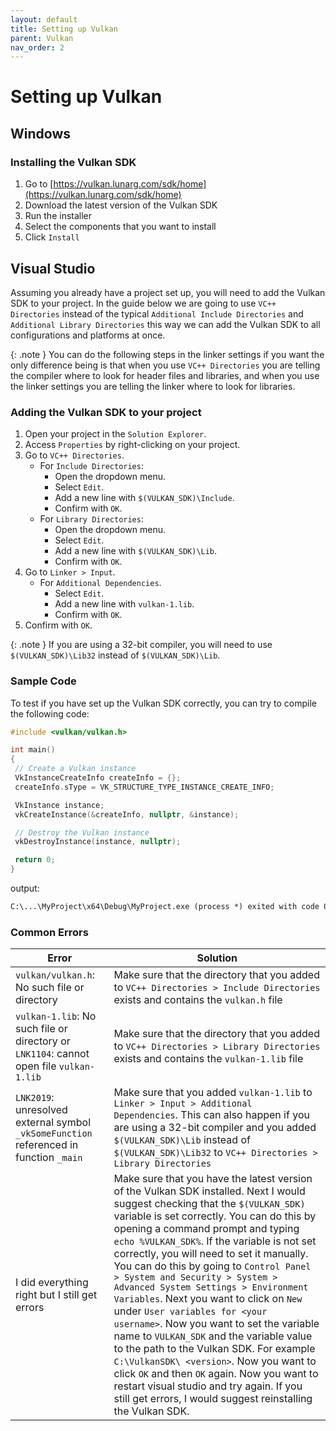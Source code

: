 ```yaml
---
layout: default
title: Setting up Vulkan
parent: Vulkan
nav_order: 2
---
```


# Setting up Vulkan

## Windows

### Installing the Vulkan SDK

1. Go to [https://vulkan.lunarg.com/sdk/home](https://vulkan.lunarg.com/sdk/home)
2. Download the latest version of the Vulkan SDK
3. Run the installer
4. Select the components that you want to install
5. Click `Install`

## Visual Studio

Assuming you already have a project set up, you will need to add the Vulkan SDK to your project.
In the guide below we are going to use `VC++ Directories` instead of the typical `Additional Include Directories` and `Additional Library Directories` this way we can add the Vulkan SDK to all configurations and platforms at once.

{: .note }
You can do the following steps in the linker settings if you want the only difference being is that when you use `VC++ Directories` you are telling the compiler where to look for header files and libraries, and when you use the linker settings you are telling the linker where to look for libraries.

### Adding the Vulkan SDK to your project

1. Open your project in the `Solution Explorer`.
2. Access `Properties` by right-clicking on your project.
3. Go to `VC++ Directories`.
   - For `Include Directories`:
     - Open the dropdown menu.
     - Select `Edit`.
     - Add a new line with `$(VULKAN_SDK)\Include`.
     - Confirm with `OK`.
   - For `Library Directories`:
     - Open the dropdown menu.
     - Select `Edit`.
     - Add a new line with `$(VULKAN_SDK)\Lib`.
     - Confirm with `OK`.
4. Go to `Linker > Input`.
   - For `Additional Dependencies`.
     - Select `Edit`.
     - Add a new line with `vulkan-1.lib`.
     - Confirm with `OK`.
5. Confirm with `OK`.

{: .note }
If you are using a 32-bit compiler, you will need to use `$(VULKAN_SDK)\Lib32` instead of `$(VULKAN_SDK)\Lib`.

### Sample Code

To test if you have set up the Vulkan SDK correctly, you can try to compile the following code:

```cpp
#include <vulkan/vulkan.h>

int main()
{
 // Create a Vulkan instance
 VkInstanceCreateInfo createInfo = {};
 createInfo.sType = VK_STRUCTURE_TYPE_INSTANCE_CREATE_INFO;

 VkInstance instance;
 vkCreateInstance(&createInfo, nullptr, &instance);

 // Destroy the Vulkan instance
 vkDestroyInstance(instance, nullptr);

 return 0;
}

```

output:

```txt
C:\...\MyProject\x64\Debug\MyProject.exe (process *) exited with code 0.
```

### Common Errors

| Error | Solution |
| --- | --- |
| `vulkan/vulkan.h`: No such file or directory | Make sure that the directory that you added to `VC++ Directories > Include Directories` exists and contains the `vulkan.h` file|
| `vulkan-1.lib`: No such file or directory or `LNK1104`: cannot open file `vulkan-1.lib` | Make sure that the directory that you added to `VC++ Directories > Library Directories` exists and contains the `vulkan-1.lib` file |
| `LNK2019`: unresolved external symbol `_vkSomeFunction` referenced in function `_main` | Make sure that you added `vulkan-1.lib` to `Linker > Input > Additional Dependencies`. This can also happen if you are using a 32-bit compiler and you added `$(VULKAN_SDK)\Lib` instead of `$(VULKAN_SDK)\Lib32` to `VC++ Directories > Library Directories` |
| I did everything right but I still get errors | Make sure that you have the latest version of the Vulkan SDK installed. Next I would suggest checking that the `$(VULKAN_SDK)` variable is set correctly. You can do this by opening a command prompt and typing `echo %VULKAN_SDK%`. If the variable is not set correctly, you will need to set it manually. You can do this by going to `Control Panel > System and Security > System > Advanced System Settings > Environment Variables`. Next you want to click on `New` under `User variables for <your username>`. Now you want to set the variable name to `VULKAN_SDK` and the variable value to the path to the Vulkan SDK. For example `C:\VulkanSDK\ <version>`. Now you want to click `OK` and then `OK` again. Now you want to restart visual studio and try again. If you still get errors, I would suggest reinstalling the Vulkan SDK. |
